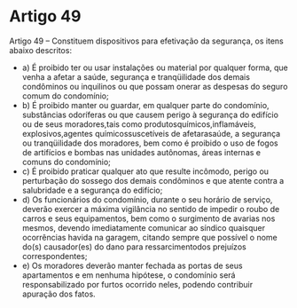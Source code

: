 # Artigo 49

Artigo 49 – Constituem dispositivos para efetivação da segurança, os itens
abaixo descritos:

- a) É proibido ter ou usar instalações ou material por qualquer forma, que
venha a afetar a saúde, segurança e tranqüilidade dos demais
condôminos ou inquilinos ou que possam onerar as despesas do seguro
comum do condomínio;
- b) É proibido manter ou guardar, em qualquer parte do condomínio,
substâncias odoríferas ou que causem perigo à segurança do edifício ou
de seus moradores,tais como produtosquímicos,inflamáveis,
explosivos,agentes químicossuscetíveis de afetarasaúde, a
segurança ou tranqüilidade dos moradores, bem como é proibido o uso
de fogos de artifícios e bombas nas unidades autônomas, áreas
internas e comuns do condomínio;
- c) É proibido praticar qualquer ato que resulte incômodo, perigo ou
perturbação do sossego dos demais condôminos e que atente contra a
salubridade e a segurança do edifício;
- d) Os funcionários do condomínio, durante o seu horário de serviço,
deverão exercer a máxima vigilância no sentido de impedir o roubo de
carros e seus equipamentos, bem como o surgimento de avarias nos
mesmos, devendo imediatamente comunicar ao síndico quaisquer
ocorrências havida na garagem, citando sempre que possível o nome
do(s) causador(es) do dano para ressarcimentodos prejuízos
correspondentes;
- e) Os moradores deverão manter fechada as portas de seus apartamentos
e em nenhuma hipótese, o condomínio será responsabilizado por furtos
ocorrido neles, podendo contribuir apuração dos fatos.

